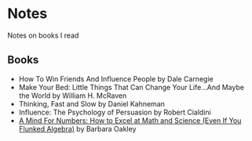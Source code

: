 # Notes
Notes on books I read

## Books
* How To Win Friends And Influence People by Dale Carnegie
* Make Your Bed: Little Things That Can Change Your Life...And Maybe the World by William H. McRaven
* Thinking, Fast and Slow by Daniel Kahneman
* Influence: The Psychology of Persuasion by Robert Cialdini
* [A Mind For Numbers: How to Excel at Math and Science (Even If You Flunked Algebra)](books/a_mind_for_numbers.md) by Barbara Oakley
